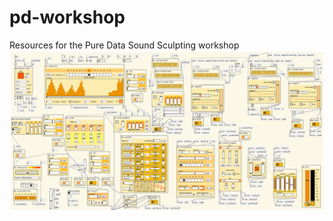# pd-workshop

Resources for the Pure Data Sound Sculpting workshop
![workshop screenshot 3](workshop.png)
